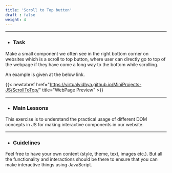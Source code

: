 ```yaml
---
title: 'Scroll to Top button'
draft : false
weight: 4
---
```


---

- ### Task

Make a small component we often see in the right bottom corner on websites which is a scroll to top button, where user can directly go to top of the webpage
if they have come a long way to the bottom while scrolling.

An example is given at the below link. 

{{< newtabref  href="https://virtualvidhya.github.io/MiniProjects-JS/ScrollToTop/" title="WebPage Preview" >}}

---

- ### Main Lessons

This exercise is to understand the practical usage of different DOM concepts in JS for making interactive components in our website.

---

- ### Guidelines

Feel free to have your own content (style, theme, text, images etc.). But all the functionality and interactions should be there to ensure that you can make interactive
things using JavaScript.